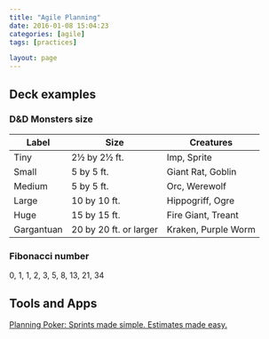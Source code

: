 ```yaml
---
title: "Agile Planning"
date: 2016-01-08 15:04:23
categories: [agile]
tags: [practices]

layout: page
---
```


## Deck examples

### D&D Monsters size

| Label      | Size                   | Creatures           |
|------------|------------------------|---------------------|
| Tiny	     |  2½ by 2½ ft.          | Imp, Sprite         |
| Small	     |  5 by 5 ft.            | Giant Rat, Goblin   |
| Medium     |  5 by 5 ft.            | Orc, Werewolf       |
| Large	     | 10 by 10 ft.           | Hippogriff, Ogre    |
| Huge       | 15 by 15 ft.           | Fire Giant, Treant  |
| Gargantuan | 20 by 20 ft. or larger | Kraken, Purple Worm |

### Fibonacci number

0, 1, 1, 2, 3, 5, 8, 13, 21, 34

## Tools and Apps

[Planning Poker: Sprints made simple. Estimates made easy.](https://www.planningpoker.com/)
